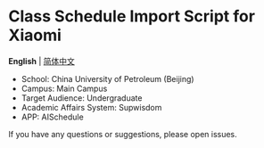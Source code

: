# Class Schedule Import Script for Xiaomi

**English** | [简体中文](README.zh-cn.md)

- School: China University of Petroleum (Beijing)
- Campus: Main Campus
- Target Audience: Undergraduate
- Academic Affairs System: Supwisdom
- APP: AISchedule

If you have any questions or suggestions, please open issues.
